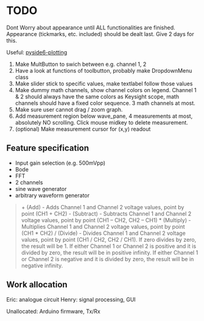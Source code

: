 # TODO

Dont Worry about appearance until ALL functionalities are finished. Appearance (tickmarks, etc. included) should be dealt last. Give 2 days for this.

Useful: [pyside6-plotting](https://www.pythonguis.com/tutorials/pyside6-plotting-pyqtgraph/)

1. Make MultButton to swich between e.g. channel 1, 2
1. Have a look at functions of toolbutton, probably make DropdownMenu class
1. Make slider stick to specific values, make textlabel follow those values
1. Make dummy math channels, show channel colors on legend. Channel 1 & 2 should always have the same colors as Keysight scope, math channels should have a fixed color sequence. 3 math channels at most.
1. Make sure user cannot drag / zoom graph.
1. Add measurement region below wave_pane, 4 measurements at most, absolutely NO scrolling. Click mouse midkey to delete measurement.
1. (optional) Make measurement cursor for (x,y) readout

## Feature specification

- Input gain selection (e.g. 500mVpp)
- Bode
- FFT
- 2 channels
- sine wave generator
- arbitrary waveform generator

>\+ (Add) - Adds Channel 1 and Channel 2 voltage values, point by point (CH1 + CH2)
>\- (Subtract) - Subtracts Channel 1 and Channel 2 voltage values, point by point (CH1 – CH2, CH2 – CH1)
>\* (Multiply) - Multiplies Channel 1 and Channel 2 voltage values, point by point (CH1 * CH2)
>/ (Divide) - Divides Channel 1 and Channel 2 voltage values, point by point (CH1 / CH2, CH2 / CH1). If zero divides by zero, the result will be 1. If either Channel 1 or Channel 2 is positive and it is divided by zero, the result will be in positive infinity. If either Channel 1 or Channel 2 is negative and it is divided by zero, the result will be in negative infinity.

## Work allocation

Eric: analogue circuit
Henry: signal processing, GUI

Unallocated: Arduino firmware, Tx/Rx